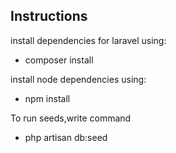 ## Instructions
install dependencies for laravel using:

- composer install

install node dependencies using:

- npm install

To run seeds,write command

- php artisan db:seed
